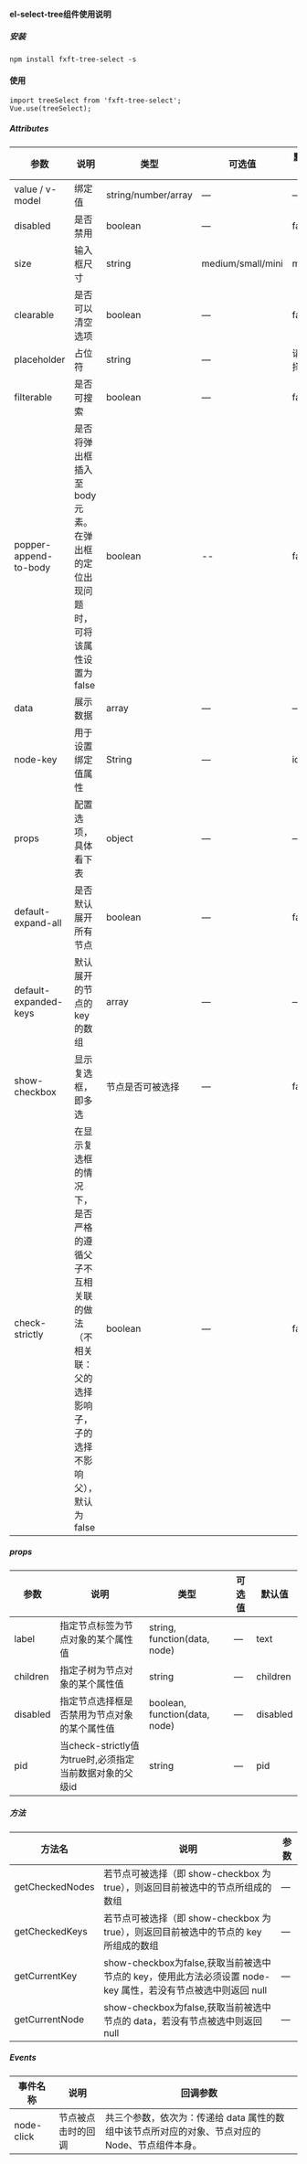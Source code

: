 #### el-select-tree组件使用说明
##### 安装
```
npm install fxft-tree-select -s
````
#### 使用
```
import treeSelect from 'fxft-tree-select';
Vue.use(treeSelect);
```
##### Attributes

| 参数 | 说明 | 类型 | 可选值 | 默认值 |
| -------- | -------- | -------- | -------- | -------- |
| value / v-model     | 绑定值    | string/number/array     | —     | —     |
| disabled     | 是否禁用    | boolean     | —     | false     |
| size     | 输入框尺寸    | string     | medium/small/mini    | mini     |
| clearable     | 是否可以清空选项    | boolean     | —    | false     |
| placeholder     | 占位符    | string     | —    | 请选择     |
| filterable     | 是否可搜索    | boolean     | —    | false     |
| popper-append-to-body     | 是否将弹出框插入至 body 元素。在弹出框的定位出现问题时，可将该属性设置为 false    | boolean     | --    | false     |
| data     | 展示数据    | array     | —    | —     |
| node-key     | 用于设置绑定值属性    | String     | —    | id     |
| props     | 配置选项，具体看下表    | object     | —    | —     |
| default-expand-all | 是否默认展开所有节点   | boolean     | —    | false     |
| default-expanded-keys  | 默认展开的节点的 key 的数组    | array     | —    | —     |
| show-checkbox  | 显示复选框，即多选    | 节点是否可被选择     | —    | false     |
| check-strictly     | 在显示复选框的情况下，是否严格的遵循父子不互相关联的做法（不相关联：父的选择影响子，子的选择不影响父），默认为 false    | boolean     | —    | false     |

##### props
| 参数 | 说明 | 类型 | 可选值 | 默认值 |
| -------- | -------- | -------- | -------- | -------- |
| label | 指定节点标签为节点对象的某个属性值 | string, function(data, node) | — | text |
| children | 指定子树为节点对象的某个属性值 | string | — | children |
| disabled | 指定节点选择框是否禁用为节点对象的某个属性值 | boolean, function(data, node) | — | disabled |
| pid | 当check-strictly值为true时,必须指定当前数据对象的父级id | string | — | pid |

##### 方法
| 方法名 | 说明 | 参数 |
| -------- | -------- | -------- |
| getCheckedNodes | 若节点可被选择（即 show-checkbox 为 true），则返回目前被选中的节点所组成的数组 | — |
| getCheckedKeys | 若节点可被选择（即 show-checkbox 为 true），则返回目前被选中的节点的 key 所组成的数组 | — |
| getCurrentKey | show-checkbox为false,获取当前被选中节点的 key，使用此方法必须设置 node-key 属性，若没有节点被选中则返回 null | — |
| getCurrentNode | show-checkbox为false,获取当前被选中节点的 data，若没有节点被选中则返回 null | — |

##### Events
| 事件名称 | 说明 | 回调参数 |
| -------- | -------- | -------- |
| node-click | 节点被点击时的回调 | 共三个参数，依次为：传递给 data 属性的数组中该节点所对应的对象、节点对应的 Node、节点组件本身。 | 
